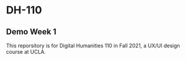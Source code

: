 # DH-110

## Demo Week 1

This reporsitory is for Digital Humanities 110 in Fall 2021, a UX/UI design course at UCLA.
